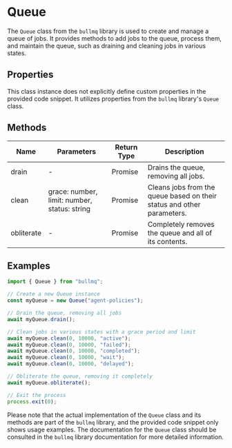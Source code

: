 # Queue

The `Queue` class from the `bullmq` library is used to create and manage a queue of jobs. It provides methods to add jobs to the queue, process them, and maintain the queue, such as draining and cleaning jobs in various states.

## Properties

This class instance does not explicitly define custom properties in the provided code snippet. It utilizes properties from the `bullmq` library's `Queue` class.

## Methods

| Name       | Parameters                  | Return Type | Description                                      |
|------------|-----------------------------|-------------|--------------------------------------------------|
| drain      | -                           | Promise<void> | Drains the queue, removing all jobs.             |
| clean      | grace: number, limit: number, status: string | Promise<void> | Cleans jobs from the queue based on their status and other parameters. |
| obliterate | -                           | Promise<void> | Completely removes the queue and all of its contents. |

## Examples

```typescript
import { Queue } from "bullmq";

// Create a new Queue instance
const myQueue = new Queue("agent-policies");

// Drain the queue, removing all jobs
await myQueue.drain();

// Clean jobs in various states with a grace period and limit
await myQueue.clean(0, 10000, "active");
await myQueue.clean(0, 10000, "failed");
await myQueue.clean(0, 10000, "completed");
await myQueue.clean(0, 10000, "wait");
await myQueue.clean(0, 10000, "delayed");

// Obliterate the queue, removing it completely
await myQueue.obliterate();

// Exit the process
process.exit(0);
```

Please note that the actual implementation of the `Queue` class and its methods are part of the `bullmq` library, and the provided code snippet only shows usage examples. The documentation for the `Queue` class should be consulted in the `bullmq` library documentation for more detailed information.